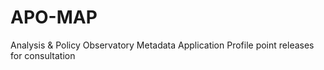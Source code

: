# APO-MAP
Analysis & Policy Observatory Metadata Application Profile
point releases for consultation
